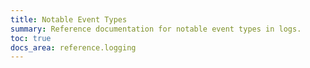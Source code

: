 ```yaml
---
title: Notable Event Types
summary: Reference documentation for notable event types in logs.
toc: true
docs_area: reference.logging
---
```


